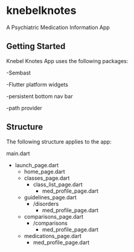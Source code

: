 # knebelknotes

  

A Psychiatric Medication Information App

  

## Getting Started

  

Knebel Knotes App uses the following packages:

-Sembast

-Flutter platform widgets

-persistent bottom nav bar

-path provider

  

## Structure

  

The following structure applies to the app:

  
main.dart

 - launch_page.dart
   - home_page.dart
   - classes_page.dart
     - class_list_page.dart
       - med_profile_page.dart
    - guidelines_page.dart
      - /disorders
         - med_profile_page.dart
    - comparisons_page.dart
      - /comparisons
        - med_profile_page.dart
   - medications_page.dart
     - med_profile_page.dart

